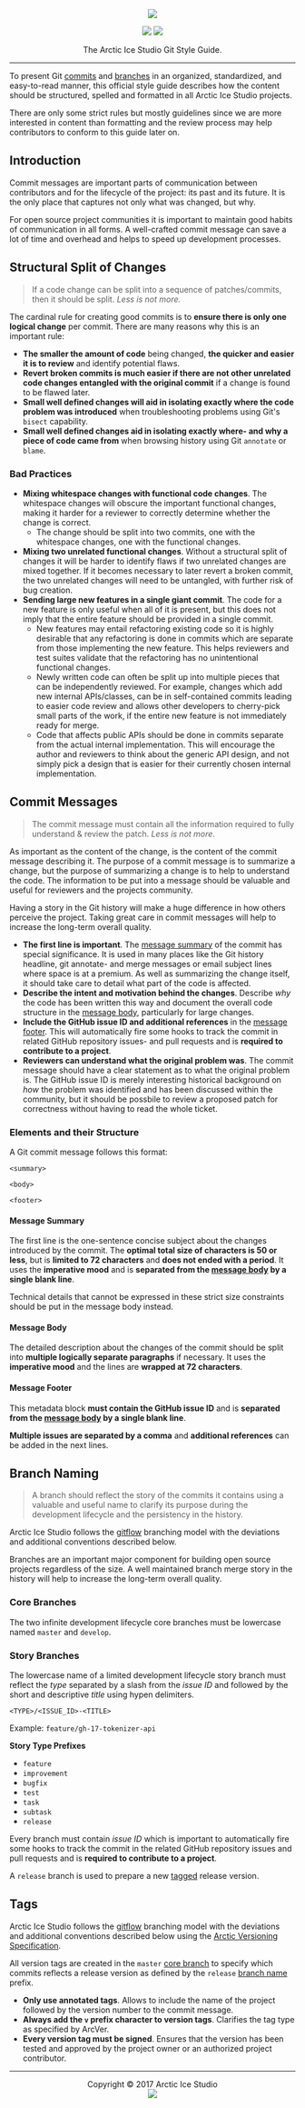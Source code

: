 <p align="center"><img src="https://rawgit.com/arcticicestudio/styleguide-git/develop/src/assets/styleguide-git-banner-typography.svg"/></p>

<p align="center"><a href="https://github.com/arcticicestudio/styleguide-git/blob/v0.2.0/CHANGELOG.md"><img src="https://img.shields.io/badge/Changelog-0.2.0-81A1C1.svg?style=flat-square"/></a> <a href="https://github.com/arcticicestudio/arcver"><img src="https://img.shields.io/badge/Versioning-ArcVer-81A1C1.svg?style=flat-square"/></a></p>

<p align="center">The Arctic Ice Studio Git Style Guide.</p>

---

To present Git [commits](https://git-scm.com/docs/git-commit) and [branches](https://git-scm.com/docs/git-branch) in an organized, standardized, and easy-to-read manner, this official style guide describes how the content should be structured, spelled and formatted in all Arctic Ice Studio projects.

There are only some strict rules but mostly guidelines since we are more interested in content than formatting and the review process may help contributors to conform to this guide later on.

## Introduction

Commit messages are important parts of communication between contributors and for the lifecycle of the project: its past and its future. It is the only place that captures not only what was changed, but why.

For open source project communities it is important to maintain good habits of communication in all forms. A well-crafted commit message can save a lot of time and overhead and helps to speed up development processes.

## Structural Split of Changes

> If a code change can be split into a sequence of patches/commits, then it should be split. *Less is not more.*

The cardinal rule for creating good commits is to **ensure there is only one logical change** per commit. There are many reasons why this is an important rule:

* **The smaller the amount of code** being changed, **the quicker and easier it is to review** and identify potential flaws.
* **Revert broken commits is much easier if there are not other unrelated code changes entangled with the original commit** if a change is found to be flawed later.
* **Small well defined changes will aid in isolating exactly where the code problem was introduced** when troubleshooting problems using Git's `bisect` capability.
* **Small well defined changes aid in isolating exactly where- and why a piece of code came from** when browsing history using Git `annotate` or `blame`.

### Bad Practices

* **Mixing whitespace changes with functional code changes**. The whitespace changes will obscure the important functional changes, making it harder for a reviewer to correctly determine whether the change is correct.
  * The change should be split into two commits, one with the whitespace changes, one with the functional changes.
* **Mixing two unrelated functional changes**. Without a structural split of changes it will be harder to identify flaws if two unrelated changes are mixed together. If it becomes necessary to later revert a broken commit, the two unrelated changes will need to be untangled, with further risk of bug creation.
* **Sending large new features in a single giant commit**. The code for a new feature is only useful when all of it is present, but this does not imply that the entire feature should be provided in a single commit.
  * New features may entail refactoring existing code so it is highly desirable that any refactoring is done in commits which are separate from those implementing the new feature. This helps reviewers and test suites validate that the refactoring has no unintentional functional changes.
  * Newly written code can often be split up into multiple pieces that can be independently reviewed. For example, changes which add new internal APIs/classes, can be in self-contained commits leading to easier code review and allows other developers to cherry-pick small parts of the work, if the entire new feature is not immediately ready for merge.
  * Code that affects public APIs should be done in commits separate from the actual internal implementation. This will encourage the author and reviewers to think about the generic API design, and not simply pick a design that is easier for their currently chosen internal implementation.

## Commit Messages

> The commit message must contain all the information required to fully understand & review the patch. *Less is not more*.

As important as the content of the change, is the content of the commit message describing it. The purpose of a commit message is to summarize a change, but the purpose of summarizing a change is to help to understand the code. The information to be put into a message should be valuable and useful for reviewers and the projects community.

Having a story in the Git history will make a huge difference in how others perceive the project. Taking great care in commit messages will help to increase the long-term overall quality.

* **The first line is important**. The [message summary](#message-summary) of the commit has special significance. It is used in many places like the Git history headline, git annotate- and merge messages or email subject lines where space is at a premium. As well as summarizing the change itself, it should take care to detail what part of the code is affected.
* **Describe the intent and motivation behind the changes**. Describe *why* the code has been written this way and document the overall code structure in the [message body](#message-body), particularly for large changes.
* **Include the GitHub issue ID and additional references** in the [message footer](#message-footer). This will automatically fire some hooks to track the commit in related GitHub repository issues- and pull requests and is **required to contribute to a project**.
* **Reviewers can understand what the original problem was**. The commit message should have a clear statement as to what the original problem is. The GitHub issue ID is merely interesting historical background on *how* the problem was identified and has been discussed within the community, but it should be possbile to review a proposed patch for correctness without having to read the whole ticket.

### Elements and their Structure

A Git commit message follows this format:
```
<summary>

<body>

<footer>
```

#### Message Summary

The first line is the one-sentence concise subject about the changes introduced by the commit. The **optimal total size of characters is 50 or less**, but is **limited to 72 characters** and **does not ended with a period**. It uses the **imperative mood** and is **separated from the [message body](#message-body) by a single blank line**.

Technical details that cannot be expressed in these strict size constraints should be put in the message body instead.

#### Message Body

The detailed description about the changes of the commit should be split into **multiple logically separate paragraphs** if necessary. It uses the **imperative mood** and the lines are **wrapped at 72 characters**.

#### Message Footer

This metadata block **must contain the GitHub issue ID** and is **separated from the [message body](#message-body) by a single blank line**.

**Multiple issues are separated by a comma** and **additional references** can be added in the next lines.

## Branch Naming

> A branch should reflect the story of the commits it contains using a valuable and useful name to clarify its purpose during the development lifecycle and the persistency in the history.

Arctic Ice Studio follows the [gitflow][gitflow] branching model with the deviations and additional conventions described below.

Branches are an important major component for building open source projects regardless of the size. A well maintained branch merge story in the history will help to increase the long-term overall quality.

### Core Branches

The two infinite development lifecycle core branches must be lowercase named `master` and `develop`.

### Story Branches

The lowercase name of a limited development lifecycle story branch must reflect the *type* separated by a slash from the *issue ID* and followed by the short and descriptive *title* using hypen delimiters.

`<TYPE>/<ISSUE_ID>-<TITLE>`

Example: `feature/gh-17-tokenizer-api`

**Story Type Prefixes**

* `feature`
* `improvement`
* `bugfix`
* `test`
* `task`
* `subtask`
* `release`

Every branch must contain *issue ID* which is important to automatically fire some hooks to track the commit in the related GitHub repository issues and pull requests and is **required to contribute to a project**.

A `release` branch is used to prepare a new [tagged](#tags) release version.

## Tags

Arctic Ice Studio follows the [gitflow][gitflow] branching model with the deviations and additional conventions described below using the [Arctic Versioning Specification][arcver].

All version tags are created in the `master` [core branch](#core-branches) to specify which commits reflects a release version as defined by the `release` [branch name](#branch-naming) prefix.

* **Only use annotated tags**. Allows to include the name of the project followed by the version number to the commit message.
* **Always add the `v` prefix character to version tags**. Clarifies the tag type as specified by ArcVer.
* **Every version tag must be signed**. Ensures that the version has been tested and approved by the project owner or an authorized project contributor.

---

<p align="center">Copyright &copy; 2017 Arctic Ice Studio<br><a href="http://www.apache.org/licenses/LICENSE-2.0"><img src="https://img.shields.io/badge/License-Apache_2.0-5E81AC.svg?style=flat-square"/></a></p>

[arcver]: https://github.com/arcticicestudio/arcver
[gitflow]: http://nvie.com/posts/a-successful-git-branching-model
